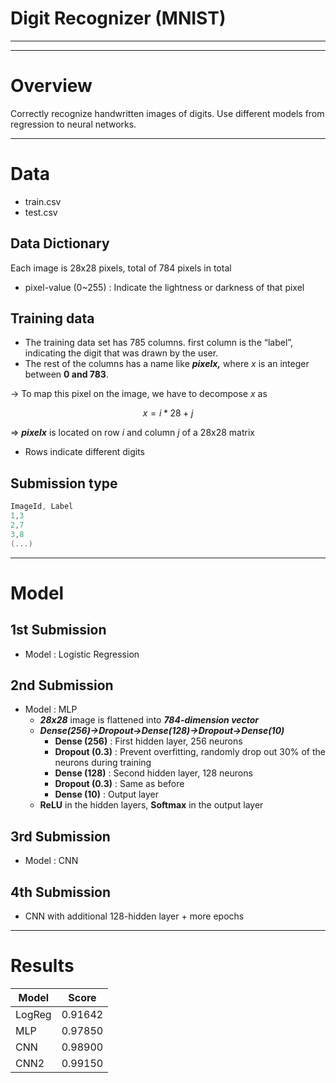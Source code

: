 # Digit Recognizer (MNIST)

---

---

# Overview

Correctly recognize handwritten images of digits. Use different models from regression to neural networks.

---

# Data

- train.csv
- test.csv

## Data Dictionary

Each image is 28x28 pixels, total of 784 pixels in total

- pixel-value (0~255) : Indicate the lightness or darkness of that pixel

## Training data

- The training data set has 785 columns. first column is the “label”, indicating the digit that was drawn by the user.
- The rest of the columns has a name like ***pixel$x$,*** where $x$ is an integer between **0 and 783**.

→ To map this pixel on the image, we have to decompose $x$ as 

$$
x = i * 28 + j
$$

⇒ ***pixel$x$*** is located on row $i$ and column $j$ of a 28x28 matrix

- Rows indicate different digits

## Submission type

```cpp
ImageId, Label
1,3
2,7
3,8
(...)
```

---

# Model

## 1st Submission

- Model : Logistic Regression

## 2nd Submission

- Model : MLP
    - ***28x28*** image is flattened into ***784-dimension vector***
    - ***Dense(256)→Dropout→Dense(128)→Dropout→Dense(10)***
        - **Dense (256)** : First hidden layer, 256 neurons
        - **Dropout (0.3)** : Prevent overfitting, randomly drop out 30% of the neurons during training
        - **Dense (128)** : Second hidden layer, 128 neurons
        - **Dropout (0.3)** : Same as before
        - **Dense (10)** : Output layer
    - **ReLU** in the hidden layers, **Softmax** in the output layer

## 3rd Submission

- Model : CNN

## 4th Submission

- CNN with additional 128-hidden layer + more epochs

---

# Results

| Model | Score |
| --- | --- |
| LogReg | 0.91642 |
| MLP | 0.97850 |
| CNN | 0.98900 |
| CNN2 | 0.99150 |